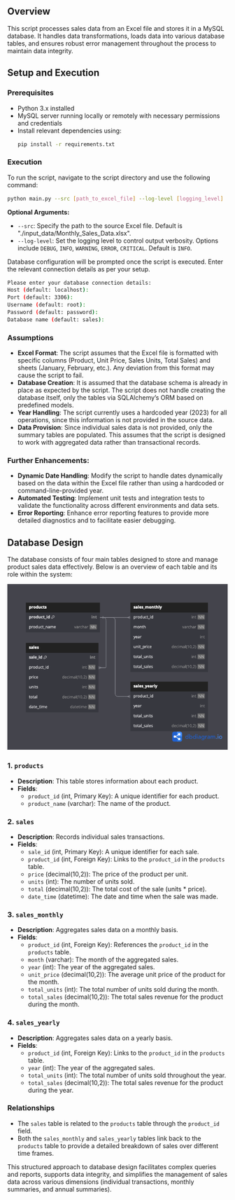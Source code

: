 ## Overview
This script processes sales data from an Excel file and stores it in a MySQL database. It handles data transformations, loads data into various database tables, and ensures robust error management throughout the process to maintain data integrity.

## Setup and Execution

### Prerequisites
- Python 3.x installed
- MySQL server running locally or remotely with necessary permissions and credentials
- Install relevant dependencies using:
  ```bash
  pip install -r requirements.txt
  ```

### Execution
To run the script, navigate to the script directory and use the following command:
```bash
python main.py --src [path_to_excel_file] --log-level [logging_level]

```
**Optional Arguments:**
- `--src`: Specify the path to the source Excel file. Default is "./input_data/Monthly_Sales_Data.xlsx".
- `--log-level`: Set the logging level to control output verbosity. Options include `DEBUG`, `INFO`, `WARNING`, `ERROR`, `CRITICAL`. Default is `INFO`.

Database configuration will be prompted once the script is executed. Enter the relevant connection details as per your setup.
```bash
Please enter your database connection details:
Host (default: localhost): 
Port (default: 3306): 
Username (default: root): 
Password (default: password): 
Database name (default: sales):
```

### Assumptions
- **Excel Format**: The script assumes that the Excel file is formatted with specific columns (Product, Unit Price, Sales Units, Total Sales) and sheets (January, February, etc.). Any deviation from this format may cause the script to fail.
- **Database Creation**: It is assumed that the database schema is already in place as expected by the script. The script does not handle creating the database itself, only the tables via SQLAlchemy’s ORM based on predefined models.
- **Year Handling**: The script currently uses a hardcoded year (2023) for all operations, since this information is not provided in the source data.
- **Data Provision**: Since individual sales data is not provided, only the summary tables are populated. This assumes that the script is designed to work with aggregated data rather than transactional records.

### Further Enhancements:
- **Dynamic Date Handling**: Modify the script to handle dates dynamically based on the data within the Excel file rather than using a hardcoded or command-line-provided year.
- **Automated Testing**: Implement unit tests and integration tests to validate the functionality across different environments and data sets.
- **Error Reporting**: Enhance error reporting features to provide more detailed diagnostics and to facilitate easier debugging.

## Database Design
The database consists of four main tables designed to store and manage product sales data effectively. Below is an overview of each table and its role within the system:

![zenikadetest.png](zenikadetest.png)

### 1. `products`
- **Description**: This table stores information about each product.
- **Fields**:
  - `product_id` (int, Primary Key): A unique identifier for each product.
  - `product_name` (varchar): The name of the product.

### 2. `sales`
- **Description**: Records individual sales transactions.
- **Fields**:
  - `sale_id` (int, Primary Key): A unique identifier for each sale.
  - `product_id` (int, Foreign Key): Links to the `product_id` in the `products` table.
  - `price` (decimal(10,2)): The price of the product per unit.
  - `units` (int): The number of units sold.
  - `total` (decimal(10,2)): The total cost of the sale (units * price).
  - `date_time` (datetime): The date and time when the sale was made.

### 3. `sales_monthly`
- **Description**: Aggregates sales data on a monthly basis.
- **Fields**:
  - `product_id` (int, Foreign Key): References the `product_id` in the `products` table.
  - `month` (varchar): The month of the aggregated sales.
  - `year` (int): The year of the aggregated sales.
  - `unit_price` (decimal(10,2)): The average unit price of the product for the month.
  - `total_units` (int): The total number of units sold during the month.
  - `total_sales` (decimal(10,2)): The total sales revenue for the product during the month.

### 4. `sales_yearly`
- **Description**: Aggregates sales data on a yearly basis.
- **Fields**:
  - `product_id` (int, Foreign Key): Links to the `product_id` in the `products` table.
  - `year` (int): The year of the aggregated sales.
  - `total_units` (int): The total number of units sold throughout the year.
  - `total_sales` (decimal(10,2)): The total sales revenue for the product during the year.

### Relationships
- The `sales` table is related to the `products` table through the `product_id` field.
- Both the `sales_monthly` and `sales_yearly` tables link back to the `products` table to provide a detailed breakdown of sales over different time frames.

This structured approach to database design facilitates complex queries and reports, supports data integrity, and simplifies the management of sales data across various dimensions (individual transactions, monthly summaries, and annual summaries).

